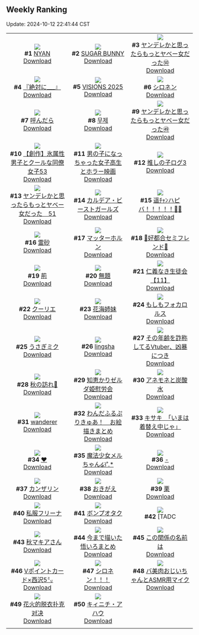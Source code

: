 ## Weekly Ranking
Update: 2024-10-12 22:41:44 CST

|      |      |      |
| :----: | :----: | :----: |
| ![](https://i.pixiv.re/c/240x480/img-master/img/2024/10/06/00/00/46/123068644_p0_master1200.jpg)<br>**#1** [NYAN](https://www.pixiv.net/artworks/123068644)<br>[Download](https://i.pixiv.re/img-original/img/2024/10/06/00/00/46/123068644_p0.png) | ![](https://i.pixiv.re/c/240x480/img-master/img/2024/10/06/00/01/02/123068706_p0_master1200.jpg)<br>**#2** [SUGAR BUNNY](https://www.pixiv.net/artworks/123068706)<br>[Download](https://i.pixiv.re/img-original/img/2024/10/06/00/01/02/123068706_p0.png) | ![](https://i.pixiv.re/c/240x480/img-master/img/2024/10/06/00/02/03/123068825_p0_master1200.jpg)<br>**#3** [ヤンデレかと思ったらもっとヤベー女だった㊿](https://www.pixiv.net/artworks/123068825)<br>[Download](https://i.pixiv.re/img-original/img/2024/10/06/00/02/03/123068825_p0.png) |
| ![](https://i.pixiv.re/c/240x480/img-master/img/2024/10/06/20/48/05/123095815_p0_master1200.jpg)<br>**#4** [『絶対に___』](https://www.pixiv.net/artworks/123095815)<br>[Download](https://i.pixiv.re/img-original/img/2024/10/06/20/48/05/123095815_p0.png) | ![](https://i.pixiv.re/c/240x480/img-master/img/2024/10/06/00/01/10/123068735_p0_master1200.jpg)<br>**#5** [VISIONS 2025](https://www.pixiv.net/artworks/123068735)<br>[Download](https://i.pixiv.re/img-original/img/2024/10/06/00/01/10/123068735_p0.jpg) | ![](https://i.pixiv.re/c/240x480/img-master/img/2024/10/07/00/00/17/123103412_p0_master1200.jpg)<br>**#6** [シロネン](https://www.pixiv.net/artworks/123103412)<br>[Download](https://i.pixiv.re/img-original/img/2024/10/07/00/00/17/123103412_p0.jpg) |
| ![](https://i.pixiv.re/c/240x480/img-master/img/2024/10/06/00/04/07/123068993_p0_master1200.jpg)<br>**#7** [呼んだら](https://www.pixiv.net/artworks/123068993)<br>[Download](https://i.pixiv.re/img-original/img/2024/10/06/00/04/07/123068993_p0.jpg) | ![](https://i.pixiv.re/c/240x480/img-master/img/2024/10/06/02/17/53/123072884_p0_master1200.jpg)<br>**#8** [무제](https://www.pixiv.net/artworks/123072884)<br>[Download](https://i.pixiv.re/img-original/img/2024/10/06/02/17/53/123072884_p0.png) | ![](https://i.pixiv.re/c/240x480/img-master/img/2024/10/05/00/01/17/123036356_p0_master1200.jpg)<br>**#9** [ヤンデレかと思ったらもっとヤベー女だった㊾](https://www.pixiv.net/artworks/123036356)<br>[Download](https://i.pixiv.re/img-original/img/2024/10/05/00/01/17/123036356_p0.png) |
| ![](https://i.pixiv.re/c/240x480/img-master/img/2024/10/06/00/03/16/123068923_p0_master1200.jpg)<br>**#10** [【創作】氷属性男子とクールな同僚女子53](https://www.pixiv.net/artworks/123068923)<br>[Download](https://i.pixiv.re/img-original/img/2024/10/06/00/03/16/123068923_p0.jpg) | ![](https://i.pixiv.re/c/240x480/img-master/img/2024/10/06/00/02/09/123068836_p0_master1200.jpg)<br>**#11** [男の子になっちゃった女子高生とホラー映画](https://www.pixiv.net/artworks/123068836)<br>[Download](https://i.pixiv.re/img-original/img/2024/10/06/00/02/09/123068836_p0.jpg) | ![](https://i.pixiv.re/c/240x480/img-master/img/2024/10/06/18/25/05/123091118_p0_master1200.jpg)<br>**#12** [推しの子ログ3](https://www.pixiv.net/artworks/123091118)<br>[Download](https://i.pixiv.re/img-original/img/2024/10/06/18/25/05/123091118_p0.jpg) |
| ![](https://i.pixiv.re/c/240x480/img-master/img/2024/10/07/00/00/46/123103550_p0_master1200.jpg)<br>**#13** [ヤンデレかと思ったらもっとヤベー女だった　51](https://www.pixiv.net/artworks/123103550)<br>[Download](https://i.pixiv.re/img-original/img/2024/10/07/00/00/46/123103550_p0.png) | ![](https://i.pixiv.re/c/240x480/img-master/img/2024/10/07/22/24/16/123128905_p0_master1200.jpg)<br>**#14** [カルデア・ビーストガールズ](https://www.pixiv.net/artworks/123128905)<br>[Download](https://i.pixiv.re/img-original/img/2024/10/07/22/24/16/123128905_p0.png) | ![](https://i.pixiv.re/c/240x480/img-master/img/2024/10/05/00/00/06/123036063_p0_master1200.jpg)<br>**#15** [遥ﾁｬﾝハピバ！！！！！🎂🎉](https://www.pixiv.net/artworks/123036063)<br>[Download](https://i.pixiv.re/img-original/img/2024/10/05/00/00/06/123036063_p0.jpg) |
| ![](https://i.pixiv.re/c/240x480/img-master/img/2024/10/06/01/06/54/123071255_p0_master1200.jpg)<br>**#16** [霊砂](https://www.pixiv.net/artworks/123071255)<br>[Download](https://i.pixiv.re/img-original/img/2024/10/06/01/06/54/123071255_p0.png) | ![](https://i.pixiv.re/c/240x480/img-master/img/2024/10/06/00/40/29/123070439_p0_master1200.jpg)<br>**#17** [マッターホルン](https://www.pixiv.net/artworks/123070439)<br>[Download](https://i.pixiv.re/img-original/img/2024/10/06/00/40/29/123070439_p0.jpg) | ![](https://i.pixiv.re/c/240x480/img-master/img/2024/10/06/00/09/01/123069256_p0_master1200.jpg)<br>**#18** [🤍好都合セミフレンド💜](https://www.pixiv.net/artworks/123069256)<br>[Download](https://i.pixiv.re/img-original/img/2024/10/06/00/09/01/123069256_p0.jpg) |
| ![](https://i.pixiv.re/c/240x480/img-master/img/2024/10/05/21/05/04/123062219_p0_master1200.jpg)<br>**#19** [荊](https://www.pixiv.net/artworks/123062219)<br>[Download](https://i.pixiv.re/img-original/img/2024/10/05/21/05/04/123062219_p0.jpg) | ![](https://i.pixiv.re/c/240x480/img-master/img/2024/10/05/04/54/39/123042421_p0_master1200.jpg)<br>**#20** [無題](https://www.pixiv.net/artworks/123042421)<br>[Download](https://i.pixiv.re/img-original/img/2024/10/05/04/54/39/123042421_p0.png) | ![](https://i.pixiv.re/c/240x480/img-master/img/2024/10/05/11/08/27/123047599_p0_master1200.jpg)<br>**#21** [仁義なき生徒会【11】](https://www.pixiv.net/artworks/123047599)<br>[Download](https://i.pixiv.re/img-original/img/2024/10/05/11/08/27/123047599_p0.png) |
| ![](https://i.pixiv.re/c/240x480/img-master/img/2024/10/05/00/40/09/123038065_p0_master1200.jpg)<br>**#22** [クーリエ](https://www.pixiv.net/artworks/123038065)<br>[Download](https://i.pixiv.re/img-original/img/2024/10/05/00/40/09/123038065_p0.jpg) | ![](https://i.pixiv.re/c/240x480/img-master/img/2024/10/06/01/02/03/123071095_p0_master1200.jpg)<br>**#23** [花海姉妹](https://www.pixiv.net/artworks/123071095)<br>[Download](https://i.pixiv.re/img-original/img/2024/10/06/01/02/03/123071095_p0.jpg) | ![](https://i.pixiv.re/c/240x480/img-master/img/2024/10/06/19/23/35/123092973_p0_master1200.jpg)<br>**#24** [もしもフォカロルス](https://www.pixiv.net/artworks/123092973)<br>[Download](https://i.pixiv.re/img-original/img/2024/10/06/19/23/35/123092973_p0.png) |
| ![](https://i.pixiv.re/c/240x480/img-master/img/2024/10/06/00/05/54/123069106_p0_master1200.jpg)<br>**#25** [うさぎミク](https://www.pixiv.net/artworks/123069106)<br>[Download](https://i.pixiv.re/img-original/img/2024/10/06/00/05/54/123069106_p0.png) | ![](https://i.pixiv.re/c/240x480/img-master/img/2024/10/06/19/19/11/123092832_p0_master1200.jpg)<br>**#26** [lingsha](https://www.pixiv.net/artworks/123092832)<br>[Download](https://i.pixiv.re/img-original/img/2024/10/06/19/19/11/123092832_p0.png) | ![](https://i.pixiv.re/c/240x480/img-master/img/2024/10/06/21/01/25/123096411_p0_master1200.jpg)<br>**#27** [その年齢を詐称してるVtuber、凶暴につき](https://www.pixiv.net/artworks/123096411)<br>[Download](https://i.pixiv.re/img-original/img/2024/10/06/21/01/25/123096411_p0.png) |
| ![](https://i.pixiv.re/c/240x480/img-master/img/2024/10/06/00/00/28/123068571_p0_master1200.jpg)<br>**#28** [秋の訪れ🍁](https://www.pixiv.net/artworks/123068571)<br>[Download](https://i.pixiv.re/img-original/img/2024/10/06/00/00/28/123068571_p0.jpg) | ![](https://i.pixiv.re/c/240x480/img-master/img/2024/10/06/17/45/05/123089817_p0_master1200.jpg)<br>**#29** [知恵かりゼルダ姫慰労会](https://www.pixiv.net/artworks/123089817)<br>[Download](https://i.pixiv.re/img-original/img/2024/10/06/17/45/05/123089817_p0.jpg) | ![](https://i.pixiv.re/c/240x480/img-master/img/2024/10/06/21/16/07/123096964_p0_master1200.jpg)<br>**#30** [アネモネと炭酸水](https://www.pixiv.net/artworks/123096964)<br>[Download](https://i.pixiv.re/img-original/img/2024/10/06/21/16/07/123096964_p0.jpg) |
| ![](https://i.pixiv.re/c/240x480/img-master/img/2024/10/06/16/45/46/123088247_p0_master1200.jpg)<br>**#31** [wanderer](https://www.pixiv.net/artworks/123088247)<br>[Download](https://i.pixiv.re/img-original/img/2024/10/06/16/45/46/123088247_p0.jpg) | ![](https://i.pixiv.re/c/240x480/img-master/img/2024/10/06/02/09/55/123072717_p0_master1200.jpg)<br>**#32** [わんだふるぷりきゅあ！　お絵描きまとめ](https://www.pixiv.net/artworks/123072717)<br>[Download](https://i.pixiv.re/img-original/img/2024/10/06/02/09/55/123072717_p0.jpg) | ![](https://i.pixiv.re/c/240x480/img-master/img/2024/10/06/08/00/04/123077310_p0_master1200.jpg)<br>**#33** [キサキ　「いまは着替え中じゃ」](https://www.pixiv.net/artworks/123077310)<br>[Download](https://i.pixiv.re/img-original/img/2024/10/06/08/00/04/123077310_p0.jpg) |
| ![](https://i.pixiv.re/c/240x480/img-master/img/2024/10/05/00/00/34/123036209_p0_master1200.jpg)<br>**#34** [❤](https://www.pixiv.net/artworks/123036209)<br>[Download](https://i.pixiv.re/img-original/img/2024/10/05/00/00/34/123036209_p0.jpg) | ![](https://i.pixiv.re/c/240x480/img-master/img/2024/10/05/00/13/14/123037071_p0_master1200.jpg)<br>**#35** [魔法少女メルちゃん໒꒱˚.*](https://www.pixiv.net/artworks/123037071)<br>[Download](https://i.pixiv.re/img-original/img/2024/10/05/00/13/14/123037071_p0.jpg) | ![](https://i.pixiv.re/c/240x480/img-master/img/2024/10/06/19/22/18/123092935_p0_master1200.jpg)<br>**#36** [-](https://www.pixiv.net/artworks/123092935)<br>[Download](https://i.pixiv.re/img-original/img/2024/10/06/19/22/18/123092935_p0.jpg) |
| ![](https://i.pixiv.re/c/240x480/img-master/img/2024/10/06/15/55/35/123086883_p0_master1200.jpg)<br>**#37** [カンザリン](https://www.pixiv.net/artworks/123086883)<br>[Download](https://i.pixiv.re/img-original/img/2024/10/06/15/55/35/123086883_p0.png) | ![](https://i.pixiv.re/c/240x480/img-master/img/2024/10/06/18/43/16/123091693_p0_master1200.jpg)<br>**#38** [おきがえ](https://www.pixiv.net/artworks/123091693)<br>[Download](https://i.pixiv.re/img-original/img/2024/10/06/18/43/16/123091693_p0.jpg) | ![](https://i.pixiv.re/c/240x480/img-master/img/2024/10/07/20/30/02/123125069_p0_master1200.jpg)<br>**#39** [栗](https://www.pixiv.net/artworks/123125069)<br>[Download](https://i.pixiv.re/img-original/img/2024/10/07/20/30/02/123125069_p0.png) |
| ![](https://i.pixiv.re/c/240x480/img-master/img/2024/10/07/18/45/22/123122068_p0_master1200.jpg)<br>**#40** [私服フリーナ](https://www.pixiv.net/artworks/123122068)<br>[Download](https://i.pixiv.re/img-original/img/2024/10/07/18/45/22/123122068_p0.jpg) | ![](https://i.pixiv.re/c/240x480/img-master/img/2024/10/05/11/55/46/123048517_p0_master1200.jpg)<br>**#41** [ボンプオタク](https://www.pixiv.net/artworks/123048517)<br>[Download](https://i.pixiv.re/img-original/img/2024/10/05/11/55/46/123048517_p0.jpg) | ![](https://i.pixiv.re/c/240x480/img-master/img/2024/10/06/02/08/16/123072681_p0_master1200.jpg)<br>**#42** [TADC | Xまとめ⑦](https://www.pixiv.net/artworks/123072681)<br>[Download](https://i.pixiv.re/img-original/img/2024/10/06/02/08/16/123072681_p0.jpg) |
| ![](https://i.pixiv.re/c/240x480/img-master/img/2024/10/06/00/14/58/123069499_p0_master1200.jpg)<br>**#43** [秋マキアさん](https://www.pixiv.net/artworks/123069499)<br>[Download](https://i.pixiv.re/img-original/img/2024/10/06/00/14/58/123069499_p0.jpg) | ![](https://i.pixiv.re/c/240x480/img-master/img/2024/10/06/16/10/59/123087369_p0_master1200.jpg)<br>**#44** [今まで描いた悟いろまとめ](https://www.pixiv.net/artworks/123087369)<br>[Download](https://i.pixiv.re/img-original/img/2024/10/06/16/10/59/123087369_p0.jpg) | ![](https://i.pixiv.re/c/240x480/img-master/img/2024/10/05/23/31/01/123067463_p0_master1200.jpg)<br>**#45** [この関係の名前は](https://www.pixiv.net/artworks/123067463)<br>[Download](https://i.pixiv.re/img-original/img/2024/10/05/23/31/01/123067463_p0.jpg) |
| ![](https://i.pixiv.re/c/240x480/img-master/img/2024/10/05/00/00/41/123036239_p0_master1200.jpg)<br>**#46** [Vポイントカード×西沢5㍉](https://www.pixiv.net/artworks/123036239)<br>[Download](https://i.pixiv.re/img-original/img/2024/10/05/00/00/41/123036239_p0.png) | ![](https://i.pixiv.re/c/240x480/img-master/img/2024/10/07/09/55/21/123113118_p0_master1200.jpg)<br>**#47** [シロネン！！！](https://www.pixiv.net/artworks/123113118)<br>[Download](https://i.pixiv.re/img-original/img/2024/10/07/09/55/21/123113118_p0.jpg) | ![](https://i.pixiv.re/c/240x480/img-master/img/2024/10/07/00/02/18/123103705_p0_master1200.jpg)<br>**#48** [バ美肉おじいちゃんとASMR用マイク](https://www.pixiv.net/artworks/123103705)<br>[Download](https://i.pixiv.re/img-original/img/2024/10/07/00/02/18/123103705_p0.jpg) |
| ![](https://i.pixiv.re/c/240x480/img-master/img/2024/10/06/13/47/55/123083967_p0_master1200.jpg)<br>**#49** [花火的脱衣扑克对决](https://www.pixiv.net/artworks/123083967)<br>[Download](https://i.pixiv.re/img-original/img/2024/10/06/13/47/55/123083967_p0.jpg) | ![](https://i.pixiv.re/c/240x480/img-master/img/2024/10/05/00/23/13/123037454_p0_master1200.jpg)<br>**#50** [キィニチ・アハウ](https://www.pixiv.net/artworks/123037454)<br>[Download](https://i.pixiv.re/img-original/img/2024/10/05/00/23/13/123037454_p0.jpg) |
|      |
